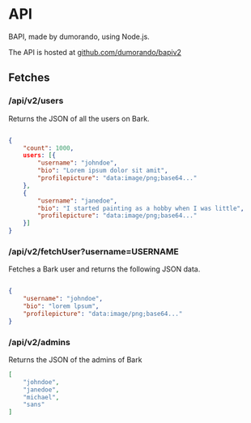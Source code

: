 # API
BAPI, made by dumorando, using Node.js.

The API is hosted at [github.com/dumorando/bapiv2](https://github.com/dumorando/bapiv2)

## Fetches

### /api/v2/users

Returns the JSON of all the users on Bark.

```json

{
    "count": 1000,
    users: [{
        "username": "johndoe",
        "bio": "Lorem ipsum dolor sit amit",
        "profilepicture": "data:image/png;base64..."
    },
    {
        "username": "janedoe",
        "bio": "I started painting as a hobby when I was little",
        "profilepicture": "data:image/png;base64..."
    }]
}
```

### /api/v2/fetchUser?username=USERNAME

Fetches a Bark user and returns the following JSON data.

```json

{
    "username": "johndoe",
    "bio": "lorem lpsum",
    "profilepicture": "data:image/png;base64..."
}
```
### /api/v2/admins

Returns the JSON of the admins of Bark

```json
[
    "johndoe",
    "janedoe",
    "michael",
    "sans"
]
```